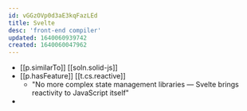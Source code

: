 ```yaml
---
id: vGGzOVp0d3aE3kqFazLEd
title: Svelte
desc: 'front-end compiler'
updated: 1640060939742
created: 1640060047962
---
```


- [[p.similarTo]] [[soln.solid-js]]
- [[p.hasFeature]] [[t.cs.reactive]]
  - "No more complex state management libraries — Svelte brings reactivity to JavaScript itself"
- 